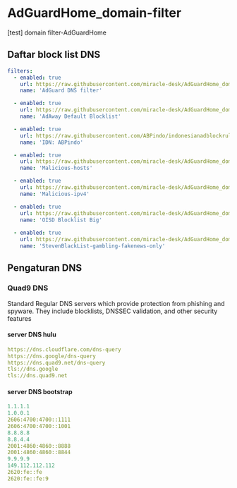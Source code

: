 # AdGuardHome_domain-filter
[test] domain filter-AdGuardHome
## Daftar block list DNS
```yml
filters:
  - enabled: true
    url: https://raw.githubusercontent.com/miracle-desk/AdGuardHome_domain-filter/main/filter_AdGuard-DNS.txt
    name: 'AdGuard DNS filter'

  - enabled: true
    url: https://raw.githubusercontent.com/miracle-desk/AdGuardHome_domain-filter/main/filter_AdAway.txt
    name: 'AdAway Default Blocklist'

  - enabled: true
    url: https://raw.githubusercontent.com/ABPindo/indonesianadblockrules/master/subscriptions/abpindo.txt
    name: 'IDN: ABPindo'

  - enabled: true
    url: https://raw.githubusercontent.com/miracle-desk/AdGuardHome_domain-filter/main/filter_Malicious-hosts.txt
    name: 'Malicious-hosts'

  - enabled: true
    url: https://raw.githubusercontent.com/miracle-desk/AdGuardHome_domain-filter/main/filter_Malicious-ipv4.txt
    name: 'Malicious-ipv4'

  - enabled: true
    url: https://raw.githubusercontent.com/miracle-desk/AdGuardHome_domain-filter/main/filter_oisd-full.txt
    name: 'OISD Blocklist Big'
    
  - enabled: true
    url: https://raw.githubusercontent.com/miracle-desk/AdGuardHome_domain-filter/main/filter_StevenBlackList-gambling-fakenews-only.txt
    name: 'StevenBlackList-gambling-fakenews-only'
```
## Pengaturan DNS
### Quad9 DNS
Standard Regular DNS servers which provide protection from phishing and spyware. They include blocklists, DNSSEC validation, and other security features
#### server DNS hulu
```yml
https://dns.cloudflare.com/dns-query
https://dns.google/dns-query
https://dns.quad9.net/dns-query
tls://dns.google
tls://dns.quad9.net
```
#### server DNS bootstrap
```yml
1.1.1.1
1.0.0.1
2606:4700:4700::1111
2606:4700:4700::1001
8.8.8.8
8.8.4.4
2001:4860:4860::8888
2001:4860:4860::8844
9.9.9.9
149.112.112.112
2620:fe::fe
2620:fe::fe:9
```

